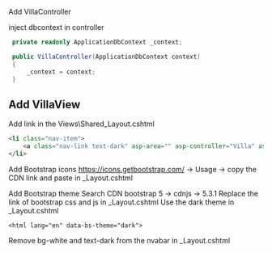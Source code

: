 
Add VillaController 


inject dbcontext in controller
```cs
 private readonly ApplicationDbContext _context;

 public VillaController(ApplicationDbContext context)
 {
     _context = context;
 }
 ```


## Add VillaView

Add link in the Views\Shared\_Layout.cshtml
```html
<li class="nav-item">
    <a class="nav-link text-dark" asp-area="" asp-controller="Villa" asp-action="Index">Villa</a>
</li>
```


Add Bootstrap icons
https://icons.getbootstrap.com/ -> Usage -> copy the CDN link and paste in _Layout.cshtml


Add Bootstrap theme
Search CDN bootstrap 5 -> cdnjs -> 5.3.1
Replace the link of bootstrap css and js in _Layout.cshtml
Use the dark theme in _Layout.cshtml
```
<html lang="en" data-bs-theme="dark">
```
Remove  bg-white and text-dark from the nvabar in _Layout.cshtml
